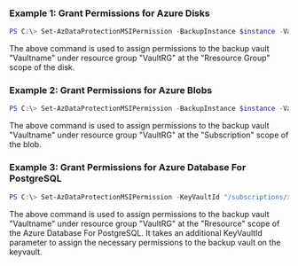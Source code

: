 ### Example 1: Grant Permissions for Azure Disks
```powershell
PS C:\> Set-AzDataProtectionMSIPermission -BackupInstance $instance -VaultResourceGroup "VaultRG"" -VaultName "Vaultname"" -PermissionsScope "ResourceGroup"

```
The above command is used to assign permissions to the backup vault "Vaultname" under resource group "VaultRG" at the "Rresource Group" scope of the disk.



### Example 2: Grant Permissions for Azure Blobs
```powershell
PS C:\> Set-AzDataProtectionMSIPermission -BackupInstance $instance -VaultResourceGroup "VaultRG"" -VaultName "Vaultname"" -PermissionsScope "Subscription"
```

The above command is used to assign permissions to the backup vault "Vaultname" under resource group "VaultRG" at the "Subscription" scope of the blob.


### Example 3: Grant Permissions for Azure Database For PostgreSQL
```powershell
PS C:\> Set-AzDataProtectionMSIPermission -KeyVaultId "/subscriptions/xxxxxxxx-xxxx-xxxx-xxxxxxxxxxxx/resourcegroups/Sqlrg/providers/Microsoft.KeyVault/vaults/testjeyvault"  -BackupInstance $instance -VaultResourceGroup "VaultRG"" -VaultName "Vaultname"" -PermissionsScope "Resource"

```

The above command is used to assign permissions to the backup vault "Vaultname" under resource group "VaultRG" at the "Rresource" scope of the  Azure Database For PostgreSQL.
It takes an additional KeyVaultId parameter to assign the necessary permissions to the backup vault on the keyvault.



